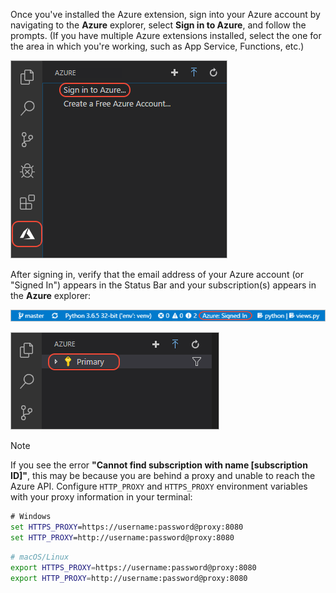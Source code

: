Once you've installed the Azure extension, sign into your Azure account by navigating to the **Azure** explorer, select **Sign in to Azure**, and follow the prompts. (If you have multiple Azure extensions installed, select the one for the area in which you're working, such as App Service, Functions, etc.)

![Sign in to Azure through VS Code](../media/deploy-azure/sign-in-to-azure-through-visual-studio-code.png)

After signing in, verify that the email address of your Azure account (or "Signed In") appears in the Status Bar and your subscription(s) appears in the **Azure** explorer:

![Visual Studio Code status bar showing Azure account](../media/deploy-azure/azure-account-status-bar-in-visual-studio-code.png)

![Visual Studio Code Azure App Service explorer showing subscriptions](../media/deploy-azure/view-azure-subscription-in-visual-studio-code-app-service-explorer.png)

> [!NOTE]
> If you see the error **"Cannot find subscription with name [subscription ID]"**, this may be because you are behind a proxy and unable to reach the Azure API. Configure `HTTP_PROXY` and `HTTPS_PROXY` environment variables with your proxy information in your terminal:
>
> ```cmd
> # Windows
> set HTTPS_PROXY=https://username:password@proxy:8080
> set HTTP_PROXY=http://username:password@proxy:8080
> ```
>
> ```bash
> # macOS/Linux
> export HTTPS_PROXY=https://username:password@proxy:8080
> export HTTP_PROXY=http://username:password@proxy:8080
> ```
